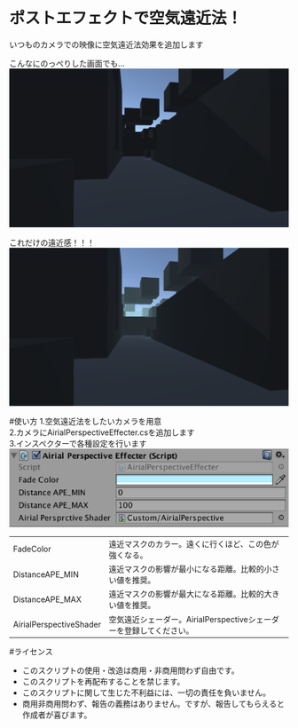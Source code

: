 # ポストエフェクトで空気遠近法！
いつものカメラでの映像に空気遠近法効果を追加します<br>
<p>
こんなにのっぺりした画面でも…
<img src="https://github.com/Shottakon/AirialPerspectiveEffecter/blob/img/img/before.png">
</p>
<p>
これだけの遠近感！！！
<img src="https://github.com/Shottakon/AirialPerspectiveEffecter/blob/img/img/after.png">
</p>
#使い方
1.空気遠近法をしたいカメラを用意<br>
2.カメラにAirialPerspectiveEffecter.csを追加します<br>
3.インスペクターで各種設定を行います<br>
<img src="https://github.com/Shottakon/AirialPerspectiveEffecter/blob/img/img/settings.png">
<table>
<tr><td>FadeColor</td><td>遠近マスクのカラー。遠くに行くほど、この色が強くなる。</td></tr>
<tr><td>DistanceAPE_MIN</td><td>遠近マスクの影響が最小になる距離。比較的小さい値を推奨。</td></tr>
<tr><td>DistanceAPE_MAX</td><td>遠近マスクの影響が最大になる距離。比較的大きい値を推奨。</td></tr>
<tr><td>AirialPerspectiveShader</td><td>空気遠近シェーダー。AirialPerspectiveシェーダーを登録してください。</td></tr>
</table>
#ライセンス
<ul>
<li>このスクリプトの使用・改造は商用・非商用問わず自由です。</li>
<li>このスクリプトを再配布することを禁じます。</li>
<li>このスクリプトに関して生じた不利益には、一切の責任を負いません。</li>
<li>商用非商用問わず、報告の義務はありません。ですが、報告してもらえると作成者が喜びます。</li>
</ul>

